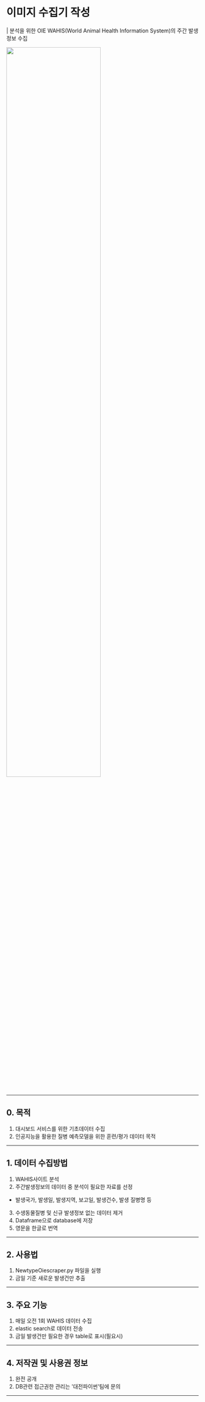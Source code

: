 # 이미지 수집기 작성

| 분석을 위한 OIE WAHIS(World Animal Health Information System)의 주간 발생정보 수집 

<img width="70%" src = 'https://user-images.githubusercontent.com/53881929/128859176-0c891484-50bb-477f-941f-5c0649b05aac.gif'/>

---
## 0. 목적
1. 대시보드 서비스를 위한 기초데이터 수집
2. 인공지능을 활용한 질병 예측모델을 위한 훈련/평가 데이터 목적
---

## 1. 데이터 수집방법
1. WAHIS사이트 분석
2. 주간발생정보의 데이터 중 분석이 필요한 자료를 선정
  - 발생국가, 발생일, 발생지역, 보고일, 발생건수, 발생 질병명 등
3. 수생동물질병 및 신규 발생정보 없는 데이터 제거
4. Dataframe으로 database에 저장
5. 영문을 한글로 번역
---
## 2. 사용법
1. NewtypeOiescraper.py 파일을 실행
2. 금일 기준 새로운 발생건만 추출

---
## 3. 주요 기능
1. 매일 오전 1회 WAHIS 데이터 수집
2. elastic search로 데이터 전송
3. 금일 발생건만 필요한 경우 table로 표시(필요시)

---
## 4. 저작권 및 사용권 정보
1. 완전 공개
2. DB관련 접근권한 관리는 '대전파이썬'팀에 문의
---
